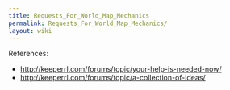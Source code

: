 ```yaml
---
title: Requests_For_World_Map_Mechanics
permalink: Requests_For_World_Map_Mechanics/
layout: wiki
---
```


References:

-   <http://keeperrl.com/forums/topic/your-help-is-needed-now/>
-   <http://keeperrl.com/forums/topic/a-collection-of-ideas/>

